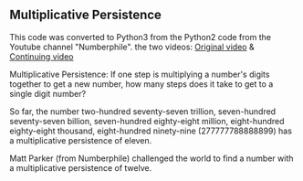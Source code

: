 ## Multiplicative Persistence
This code was converted to Python3 from the Python2 code from the
Youtube channel "Numberphile". the two videos:
[Original video](https://youtu.be/Wim9WJeDTHQ) &
[Continuing video](https://youtu.be/E4mrC39sEOQ)

Multiplicative Persistence: If one step is multiplying a number's digits
together to get a new number, how many steps does it take to get to a
single digit number?

So far, the number two-hundred seventy-seven trillion, seven-hundred
seventy-seven billion, seven-hundred eighty-eight million, eight-hundred
eighty-eight thousand, eight-hundred ninety-nine (277777788888899) has a
multiplicative persistence of eleven.

Matt Parker (from Numberphile) challenged the world to find a number
with a multiplicative persistence of twelve.
